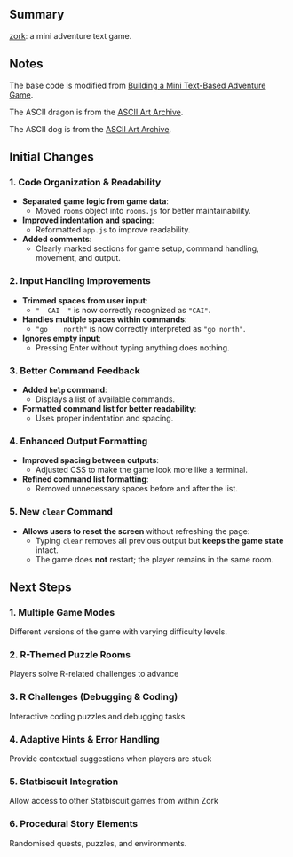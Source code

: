 ## Summary

[zork](https://statbiscuit.github.io/mini_games/zork/index.html): a mini adventure text game.

## Notes

The base code is modified from [Building a Mini Text-Based Adventure Game](https://dev.to/shawn2208/building-a-mini-text-based-adventure-game-mini-zork-with-html-css-js-3879).

The ASCII dragon is from the [ASCII Art Archive](https://www.asciiart.eu/mythology/dragons).

The ASCII dog is from the [ASCII Art Archive](https://www.asciiart.eu/animals/dogs).

## Initial Changes

### 1. **Code Organization & Readability**
- **Separated game logic from game data**:
  - Moved `rooms` object into `rooms.js` for better maintainability.
- **Improved indentation and spacing**:
  - Reformatted `app.js` to improve readability.
- **Added comments**:
  - Clearly marked sections for game setup, command handling, movement, and output.

### 2. **Input Handling Improvements**
- **Trimmed spaces from user input**:
  - `"  CAI  "` is now correctly recognized as `"CAI"`.
- **Handles multiple spaces within commands**:
  - `"go    north"` is now correctly interpreted as `"go north"`.
- **Ignores empty input**:
  - Pressing Enter without typing anything does nothing.

### 3. **Better Command Feedback**
- **Added `help` command**:
  - Displays a list of available commands.
- **Formatted command list for better readability**:
  - Uses proper indentation and spacing.
  
### 4. **Enhanced Output Formatting**
- **Improved spacing between outputs**:
  - Adjusted CSS to make the game look more like a terminal.
- **Refined command list formatting**:
  - Removed unnecessary spaces before and after the list.

### 5. **New `clear` Command**
- **Allows users to reset the screen** without refreshing the page:
  - Typing `clear` removes all previous output but **keeps the game state** intact.
  - The game does **not** restart; the player remains in the same room.

## Next Steps

### 1. Multiple Game Modes

Different versions of the game with varying difficulty levels.

### 2. R-Themed Puzzle Rooms

Players solve R-related challenges to advance

### 3. R Challenges (Debugging & Coding)

Interactive coding puzzles and debugging tasks

### 4. Adaptive Hints & Error Handling

Provide contextual suggestions when players are stuck

### 5. Statbiscuit Integration

Allow access to other Statbiscuit games from within Zork

### 6. Procedural Story Elements

Randomised quests, puzzles, and environments.

